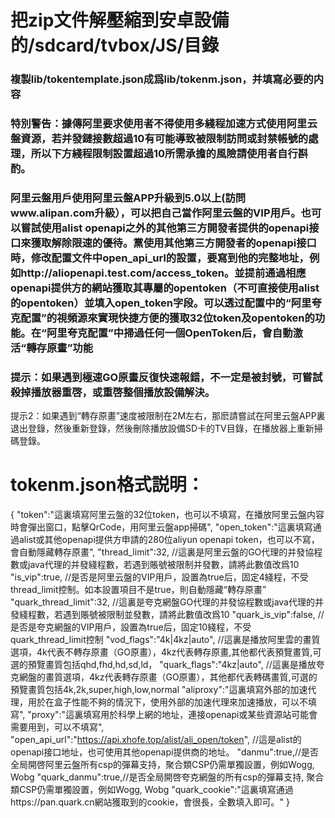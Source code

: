 # 把zip文件解壓縮到安卓設備的/sdcard/tvbox/JS/目錄
### 複製lib/tokentemplate.json成爲lib/tokenm.json，并填寫必要的内容

### 特別警告：據傳阿里要求使用者不得使用多綫程加速方式使用阿里云盤資源，若并發鏈接數超過10有可能導致被限制訪問或封禁帳號的處理，所以下方綫程限制設置超過10所需承擔的風險請使用者自行斟酌。

### 阿里云盤用戶使用阿里云盤APP升級到5.0以上(訪問www.alipan.com升級），可以把自己當作阿里云盤的VIP用戶。也可以嘗試使用alist openapi之外的其他第三方開發者提供的openapi接口來獲取解除限速的優待。黨使用其他第三方開發者的openapi接口時，修改配置文件中open_api_url的設置，要寫到他的完整地址，例如http://aliopenapi.test.com/access_token。並提前通過相應openapi提供方的網站獲取其專屬的opentoken（不可直接使用alist的opentoken）並填入open_token字段。可以透过配置中的“阿里夸克配置”的視頻源來實現快捷方便的獲取32位token及opentoken的功能。在“阿里夸克配置”中掃過任何一個OpenToken后，會自動激活“轉存原畫”功能

### 提示：如果遇到極速GO原畫反復快速報錯，不一定是被封號，可嘗試殺掉播放器重啓，或重啓整個播放設備解決。
提示2：如果遇到“轉存原畫”速度被限制在2M左右，那麽請嘗試在阿里云盤APP裏退出登錄，然後重新登錄，然後刪除播放設備SD卡的TV目錄，在播放器上重新掃碼登錄。

# tokenm.json格式説明：
{
"token":"這裏填寫阿里云盤的32位token，也可以不填寫，在播放阿里云盤内容時會彈出窗口，點擊QrCode，用阿里云盤app掃碼",
"open_token":"這裏填寫通過alist或其他openapi提供方申請的280位aliyun openapi token，也可以不寫，會自動隱藏轉存原畫",
"thread_limit":32, //這裏是阿里云盤的GO代理的并發協程數或java代理的并發綫程數，若遇到賬號被限制并發數，請將此數值改爲10
"is_vip":true, //是否是阿里云盤的VIP用戶，設置為true后，固定4綫程，不受thread_limit控制。如本設置項目不是true，則自動隱藏“轉存原畫”
"quark_thread_limit":32, //這裏是夸克網盤GO代理的并發協程數或java代理的并發綫程數，若遇到賬號被限制並發數，請將此數值改爲10
"quark_is_vip":false, //是否是夸克網盤的VIP用戶，設置為true后，固定10綫程，不受quark_thread_limit控制
"vod_flags":"4k|4kz|auto", //這裏是播放阿里雲的畫質選項，4k代表不轉存原畫（GO原畫），4kz代表轉存原畫,其他都代表預覽畫質,可選的預覽畫質包括qhd,fhd,hd,sd,ld，
"quark_flags":"4kz|auto", //這裏是播放夸克網盤的畫質選項，4kz代表轉存原畫（GO原畫），其他都代表轉碼畫質,可選的預覽畫質包括4k,2k,super,high,low,normal
"aliproxy":"這裏填寫外部的加速代理，用於在盒子性能不夠的情況下，使用外部的加速代理來加速播放，可以不填寫",
"proxy":"這裏填寫用於科學上網的地址，連接openapi或某些資源站可能會需要用到，可以不填寫",
"open_api_url":"https://api.xhofe.top/alist/ali_open/token", //這是alist的openapi接口地址，也可使用其他openapi提供商的地址。
"danmu":true,//是否全局開啓阿里云盤所有csp的彈幕支持，聚合類CSP仍需單獨設置，例如Wogg, Wobg
"quark_danmu":true,//是否全局開啓夸克網盤的所有csp的彈幕支持, 聚合類CSP仍需單獨設置，例如Wogg, Wobg
"quark_cookie":"這裏填寫通過https://pan.quark.cn網站獲取到的cookie，會很長，全數填入即可。"
}
